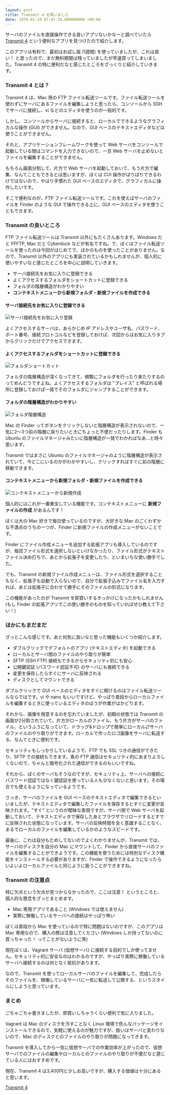 ```yaml
---
layout: post
title: Transmit 4 を買いました
date: 1970-01-18 07:07:35.000000000 +09:00
---
```

サーバのファイルを直接操作できる良いアプリないかなーと調べていたら <a href="https://panic.com/jp/transmit/" target="_blank">Transmit 4</a> という便利なアプリを見つけたので紹介します。

このアプリは有料で、最初はお試し版 (1週間) を使っていましたが、これは良い！ と思ったので、まだ無料期間は残っていましたが早速買ってしまいました。Transmit 4 の特に便利だなと感じたところをざっくりと紹介していきます。

### Transmit 4 とは？
Transmit 4 は、Mac 用の FTP ファイル転送ツールです。ファイル転送ツールを使わずにサーバにあるファイルを編集しようと思ったら、コンソールから SSH でサーバに接続し、vi などのエディタを使うのが一般的です。

しかし、コンソールからサーバに接続すると、ローカルでできるようなグラフィカルな操作 (GUI) ができません。なので、GUI ベースのテキストエディタなどは使うことができません。

それと、アプリケーションフレームワークを使って Web サーバをコンソールで起動している間はコマンドを入力できないので、一旦 Web サーバを止めないとファイルを編集することができません。

もちろん画面分割して、片方で Web サーバを起動しておいて、もう片方で編集、なんてこともできるとは思いますが、ぼくは CUI 操作がばりばりできるわけではないので、やはり手慣れた GUI ベースのエディタで、グラフィカルに操作したいです。

そこで便利なのが、FTP ファイル転送ツールです。これを使えばサーバのファイルを Finder のような GUI で操作できる上に、GUI ベースのエディタを使うこともできます。

### Transmit の良いところ
FTP ファイル転送ツールは Transmit 以外にもたくさんあります。Windows だと FFFTP, Mac だと Cyberduck などが有名ですね。で、ぼくはファイル転送ツールを使ったのは今回がはじめてで、ほかのものを使ったことがありません。なので、Transmit 以外のアプリにも実装されているかもしれませんが、個人的に使いやすいなと感じたところを中心に説明していきます。

* サーバ接続先をお気に入りに登録できる
* よくアクセスするフォルダをショートカットに登録できる
* フォルダの階層構造がわかりやすい
* **コンテキストメニューから新規フォルダ・新規ファイルを作成できる**

#### サーバ接続先をお気に入りに登録できる
![サーバ接続先をお気に入り登録](/content/images/2016/05/transmit_favorite.png)

よくアクセスするサーバは、あらかじめ IP アドレスやユーザ名、パスワード、ポート番号、接続プロトコルなどを登録しておけば、次回からはお気に入りタブからクリックだけでアクセスできます。

#### よくアクセスするフォルダをショートカットに登録できる
![フォルダショートカット](/content/images/2016/05/transmit_place.png)

フォルダの階層構造が深くなってきて、頻繁にフォルダを行ったり来たりするのってめんどうですよね。よくアクセスするフォルダは "プレイス" と呼ばれる場所に登録しておけば一発でそのフォルダにジャンプすることができます。

#### フォルダの階層構造がわかりやすい
![フォルダ階層構造](/content/images/2016/05/transmit_breadcrumb.png)

Mac の Finder ってボタンをクリックしないと階層構造が表示されないので、一気に2〜3つ前の階層に戻りたいときにちょっと不便だったりします。Finder も Ubuntu のファイルマネージャみたいに階層構造が一発でわかればなあ…と時々思います。

Transmit ではまさに Ubuntu のファイルマネージャのように階層構造が表示されていて、今どこにいるのかがわかやすいし、クリックすればすぐに前の階層に移動できます。

#### コンテキストメニューから新規フォルダ・新規ファイルを作成できる
![コンテキストメニューから新規作成](/content/images/2016/05/transmit_context_menu.png)

個人的にはこれが一番重宝している機能です。コンテキストメニューに **新規ファイルの作成** があるんです！

ぼくは大の Mac 好きで毎日使っているのですが、大好きな Mac のごくわずかな不満点のうちの一つが、Finder に新規ファイルの作成メニューがないことです。

Finder にファイル作成メニューを追加する拡張アプリも導入しているのですが、毎回ファイル形式を選択しないといけなかったり、ファイル形式がテキストファイル決め打ちで、あとから拡張子を変更したり、といまいちな使い勝手でした。

でも、Transmit の新規ファイル作成メニューは、ファイル形式を選択することもなく、拡張子も自動で入らないので、自分で拡張子込みでファイル名を入力すれば、あとは拡張子に合わせて勝手にそのファイルの形式になります。

この機能があったのが Transmit を即買いするきっかけになったかもしれません (もし Finder の拡張アプリでこの使い勝手のものを知っていればぜひ教えて下さい！)

### ほかにもまだまだ
ざっとこんな感じです。あと何気に良いなと思った機能もいくつか紹介します。

* ダブルクリックでデフォルトのアプリ (テキストエディタ) を起動できる
* ローカルとサーバ間のファイルのやり取りが簡単
* SFTP (SSH FTP) 接続もできるからセキュリティ的にも安心
* 公開鍵認証 (パスワード認証不可) のサーバにも接続できる
* 変更を保存したらすぐにサーバに反映される
* ディスクとしてマウントできる

ダブルクリックで GUI ベースのエディタをすぐに開けるのはファイル転送ツールならではです。vi や nano もいいですけど、やっぱり普段からローカルファイルを編集するときに使っているエディタのほうが作業がはかどります。

それから、画像を用意するのを忘れていましたが、初期の状態では Transmit の画面が2分割されていて、片方がローカルのファイル、もう片方がサーバのファイル、というふうになっていて、ドラッグ&ドロップで簡単にローカル⇄サーバのファイルのやり取りができます。ローカルで作ったロゴ画像をサーバに転送する、なんてときに便利です。

セキュリティもしっかりしているようで、FTP でも SSL つきの通信ができたり、SFTP での接続もできます。素の FTP 通信はセキュリティ的にあまりよろしくないので、ちゃんと暗号化された通信ができるのもいいですね。

それから、ぼくのサーバもそうなのですが、セキュリティ上、サーバへの接続にパスワード認証ではなく鍵認証を使っている人も少なくないと思います。その場合でも使えるようになっているようです。

さっき、サーバのファイルを GUI ベースのテキストエディタで編集できるといいましたが、テキストエディタで編集したファイルを保存するとすぐに変更が反映されます。"すぐ" というのが曖昧な表現ですが、サーバ側で Web サーバを起動しておいて、テキストエディタで保存したあとブラウザでリロードするとすでに反映された状態になっています。サーバの反映時間を全く意識することなく、まるでローカルのファイルを編集しているかのようなスピードです。

最後に、これは自分もためしてないのでよくわかりませんが、Transmit では、サーバのディスクを自分の Mac にマウントして、Finder から直接サーバのファイルを編集することができようです。この機能を使うためには特別なディスク機能をインストールする必要がありますが、Finder で操作できるようになったらいよいよローカルファイルと同じように扱うことができますね。

### Transmit の注意点
特に欠点という欠点が見つからなかったので、ここは注意！ というところと、個人的な懸念をざっとまとめます。

* Mac 専用アプリであること (Windows では使えません)
* 実際に稼働しているサーバへの接続はやっぱり怖い

ぼくは普段から Mac を使っているので特に問題はないのですが、このアプリは Mac 専用なので、購入の際は注意してください (Windows しか持ってないのに買っちゃった！ ってことがないように笑)

現在ぼくは、Vagrant サーバ (仮想サーバ) に接続する目的でしか使ってません。セキュリティ的に安全なのはわかるのですが、やっぱり実際に稼働しているサーバへ接続するのは何となく抵抗があります。

なので、Transmit を使ってローカルサーバのファイルを編集して、完成したらそのファイルを、稼働しているサーバに一気に転送して公開する、というスタイルにしようと思っています。

### まとめ
ごちゃごちゃ書きましたが、即買いしちゃうくらい便利で気に入りました。

Vagrant は Mac のディスクを汚すことなく Linux 環境で色んなパッケージをインストールできるので、気軽に使えるのが魅力ですが、扱いはサーバと変わりないので、Mac のディスクとのファイルのやり取りが問題になってきます。

Transmit を導入してから一気に仮想サーバでの作業効率が上がったので、仮想サーバでのファイルの編集やローカルとのファイルのやり取りが不便だなと感じている人にはおすすめです。

現在、Transmit 4 は3,400円と少しお高いですが、購入する価値は十分にあると思います。

<a href="https://panic.com/jp/transmit/" target="_blank">Transmit 4</a>
